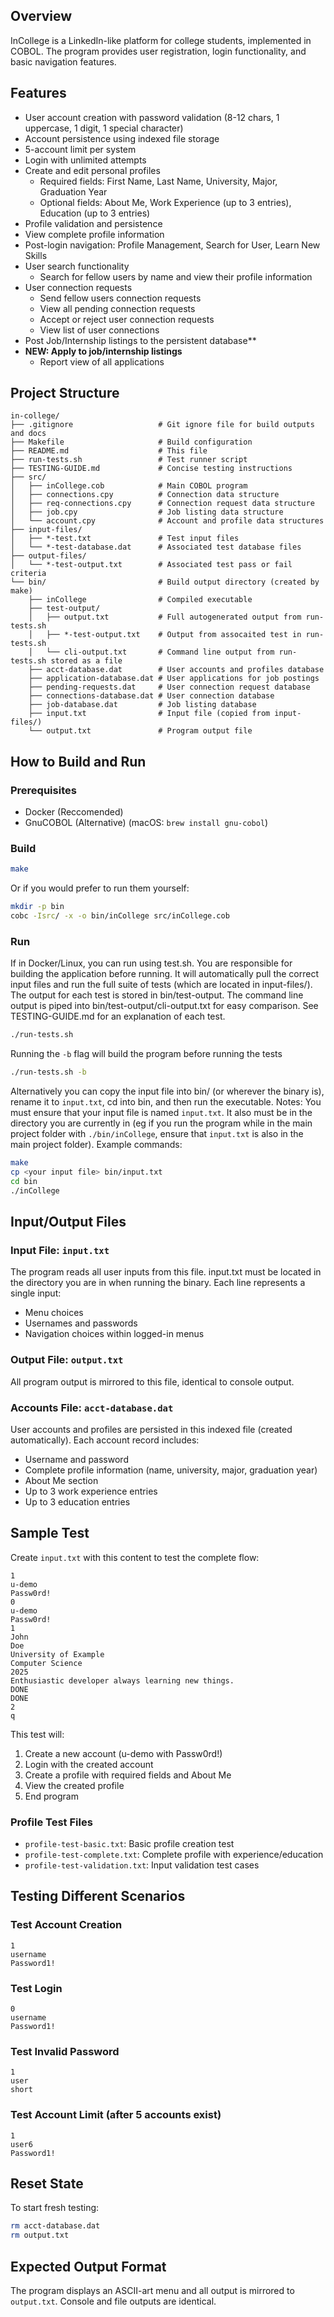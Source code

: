 ## Overview
InCollege is a LinkedIn-like platform for college students, implemented in COBOL. The program provides user registration, login functionality, and basic navigation features.

## Features
- User account creation with password validation (8-12 chars, 1 uppercase, 1 digit, 1 special character)
- Account persistence using indexed file storage
- 5-account limit per system
- Login with unlimited attempts
- Create and edit personal profiles
  - Required fields: First Name, Last Name, University, Major, Graduation Year
  - Optional fields: About Me, Work Experience (up to 3 entries), Education (up to 3 entries)
- Profile validation and persistence
- View complete profile information
- Post-login navigation: Profile Management, Search for User, Learn New Skills
- User search functionality
  - Search for fellow users by name and view their profile information
- User connection requests
  - Send fellow users connection requests
  - View all pending connection requests
  - Accept or reject user connection requests
  - View list of user connections
- Post Job/Internship listings to the persistent database**
- **NEW: Apply to job/internship listings**
  - Report view of all applications

## Project Structure

```
in-college/
├── .gitignore                   # Git ignore file for build outputs and docs
├── Makefile                     # Build configuration
├── README.md                    # This file
├── run-tests.sh                 # Test runner script
├── TESTING-GUIDE.md             # Concise testing instructions
├── src/
│   ├── inCollege.cob            # Main COBOL program
│   ├── connections.cpy          # Connection data structure
│   ├── req-connections.cpy      # Connection request data structure
│   ├── job.cpy                  # Job listing data structure
│   └── account.cpy              # Account and profile data structures
├── input-files/
│   ├── *-test.txt               # Test input files
│   └── *-test-database.dat      # Associated test database files
├── output-files/
│   └── *-test-output.txt        # Associated test pass or fail criteria
└── bin/                         # Build output directory (created by make)
    ├── inCollege                # Compiled executable
    ├── test-output/
    │   ├── output.txt           # Full autogenerated output from run-tests.sh
    │   ├── *-test-output.txt    # Output from assocaited test in run-tests.sh
    │   └── cli-output.txt       # Command line output from run-tests.sh stored as a file
    ├── acct-database.dat        # User accounts and profiles database
    ├── application-database.dat # User applications for job postings
    ├── pending-requests.dat     # User connection request database
    ├── connections-database.dat # User connection database
    ├── job-database.dat         # Job listing database
    ├── input.txt                # Input file (copied from input-files/)
    └── output.txt               # Program output file
```

## How to Build and Run

### Prerequisites
- Docker (Reccomended)
- GnuCOBOL (Alternative) (macOS: `brew install gnu-cobol`)

### Build
```bash
make
```

Or if you would prefer to run them yourself:
```bash
mkdir -p bin
cobc -Isrc/ -x -o bin/inCollege src/inCollege.cob
```

### Run
If in Docker/Linux, you can run using test.sh. You are responsible for building the application before running. It will automatically pull the correct input files and run the full suite of tests (which are located in input-files/). The output for each test is stored in bin/test-output. The command line output is piped into bin/test-output/cli-output.txt for easy comparison. See TESTING-GUIDE.md for an explanation of each test.
```bash
./run-tests.sh
```
Running the `-b` flag will build the program before running the tests
```bash
./run-tests.sh -b
```

Alternatively you can copy the input file into bin/ (or wherever the binary is), rename it to `input.txt`, cd into bin, and then run the executable.
Notes: You must ensure that your input file is named `input.txt`. It also must be in the directory you are currently in (eg if you run the program while in the main project folder with `./bin/inCollege`, ensure that `input.txt` is also in the main project folder).
Example commands:
```bash
make
cp <your input file> bin/input.txt
cd bin
./inCollege
```

## Input/Output Files

### Input File: `input.txt`
The program reads all user inputs from this file. input.txt must be located in the directory you are in when running the binary. Each line represents a single input:
- Menu choices
- Usernames and passwords
- Navigation choices within logged-in menus

### Output File: `output.txt`
All program output is mirrored to this file, identical to console output.

### Accounts File: `acct-database.dat`
User accounts and profiles are persisted in this indexed file (created automatically). Each account record includes:
- Username and password
- Complete profile information (name, university, major, graduation year)
- About Me section
- Up to 3 work experience entries
- Up to 3 education entries

## Sample Test

Create `input.txt` with this content to test the complete flow:
```
1
u-demo
Passw0rd!
0
u-demo
Passw0rd!
1
John
Doe
University of Example
Computer Science
2025
Enthusiastic developer always learning new things.
DONE
DONE
2
q
```

This test will:
1. Create a new account (u-demo with Passw0rd!)
2. Login with the created account
3. Create a profile with required fields and About Me
4. View the created profile
5. End program

### Profile Test Files
- `profile-test-basic.txt`: Basic profile creation test
- `profile-test-complete.txt`: Complete profile with experience/education
- `profile-test-validation.txt`: Input validation test cases

## Testing Different Scenarios

### Test Account Creation
```
1
username
Password1!
```

### Test Login
```
0
username
Password1!
```

### Test Invalid Password
```
1
user
short
```

### Test Account Limit (after 5 accounts exist)
```
1
user6
Password1!
```

## Reset State
To start fresh testing:
```bash
rm acct-database.dat
rm output.txt
```

## Expected Output Format
The program displays an ASCII-art menu and all output is mirrored to `output.txt`. Console and file outputs are identical.
